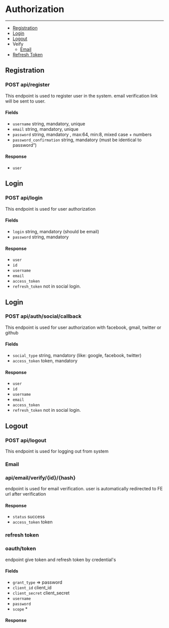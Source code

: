 # Authorization

---

- [Registration](#registration)
- [Login](#login)
- [Logout](#logout)
- Veify
  - [Email](#verify-email)
- [Refresh Token](#refresh_token)

<a name="registration"></a>
## Registration
### POST api/register
This endpoint is used to register user in the system.
email verification link will be sent to user. 


#### Fields
* `username` string, mandatory, unique
* `email` string, mandatory, unique
* `password` string, mandatory , max:64, min:8, mixed case + numbers
* `password_confirmation` string, mandatory (must be identical to password”)


#### Response
* `user`

<a name="login"></a>
## Login
### POST api/login
This endpoint is used for user authorization

#### Fields
* `login` string, mandatory (should be email)
* `password` string, mandatory
#### Response
* `user`
* `id`
* `username`
* `email`
* `access_token` 
* `refresh_token` not in social login.

<a name="social-login"></a>
## Login
### POST api/auth/social/callback
This endpoint is used for user authorization with facebook, gmail, twitter or github

#### Fields
* `social_type` string, mandatory (like: google, facebook, twitter)
* `access_token` token, mandatory
#### Response
* `user`
* `id`
* `username`
* `email`
* `access_token`
* `refresh_token` not in social login.

<a name="logout"></a>
## Logout
### POST api/logout
This endpoint is used for logging out from system

<a name="verify-email"></a>
### Email
### api/email/verify/{id}/{hash}
endpoint is used for email verification.
user is automatically redirected to FE url after verification

#### Response
* `status` success
* `access_token` token

<a name="refresh_token"></a>
### refresh token
### oauth/token
endpoint give token and refresh token by credential's
#### Fields
* `grant_type` => password
* `client_id` client_id
* `client_secret` client_secret
* `username` 
* `password` 
* `scope` *

#### Response
